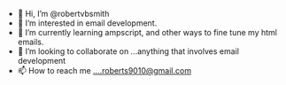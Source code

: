 - 👋 Hi, I’m @robertvbsmith
- 👀 I’m interested in email development.
- 🌱 I’m currently learning ampscript, and other ways to fine tune my html emails.
- 💞️ I’m looking to collaborate on ...anything that involves email development
- 📫 How to reach me ....roberts9010@gmail.com

<!---
robertvbsmith/robertvbsmith is a ✨ special ✨ repository because its `README.md` (this file) appears on your GitHub profile.
You can click the Preview link to take a look at your changes.
--->
